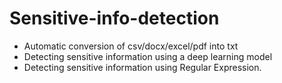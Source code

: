# Sensitive-info-detection
-	Automatic conversion of csv/docx/excel/pdf into txt
- Detecting sensitive information using a deep learning model
-	Detecting sensitive information using Regular Expression.
